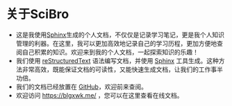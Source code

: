 # 关于SciBro

- 这是我使用[Sphinx](http://sphinx-doc.org/)生成的个人文档，不仅仅是记录学习笔记，更是我个人知识管理的利器。在这里，我可以更加高效地记录自己的学习历程，更加方便地查阅自己积累的知识。欢迎来到我的个人文档，一起探索知识的乐趣！
- 我们使用 [reStructuredText](http://docutils.sourceforge.net/rst.html) 语法编写文档，并使用 [Sphinx](http://sphinx-doc.org/) 工具生成。这种方法非常高效，既能保证文档的可读性，又能快速生成文档，让我们的工作事半功倍。
- 我们的文档已经放置在 [GitHub](https://github.com/ngaodut/scibro)，欢迎前来查阅。
- 欢迎访问 <https://blgxwk.me/> ，您可以在这里查看在线文档。
